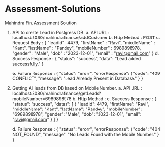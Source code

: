 # Assessment-Solutions
Mahindra Fin. Assessment Solution

1. API to create Lead in Postgress DB.
   a. API URL : localhost:8080/mahindrafinance/addCustomer
   b. Http Method : POST
   c. Request Body :
        {
        "leadId" : 4479,
        "firstName" : "Ravi",
        "middleName" : "Kant",
        "lastName" : "Pandey",
        "mobileNumber" : 6989898978,
        "gender" : "Male",
        "dob" : "2023-12-01",
        "email" : "ravi@gmail.com"
        }
   d. Success Response :
         {
            "status": "success",
            "data": "Lead added successfully."
         }

    e. Failure Response :
         {
          "status": "erorr",
          "errorResponse": {
              "code": "409 CONFLICT",
              "message": "Lead Already Present in Database."
              }
          }
   
3. Getting All leads from DB based on Mobile Number.
      a. API URL : localhost:8080/mahindrafinance/getLeads?mobileNumber=6989898978
      b. Http Method : 
      c. Success Response :
            {
                "status": "success",
                "datas": [
                             {
                                 "leadId": 4479,
                                 "firstName": "Ravi",
                                 "middleName": "Kant",
                                 "lastName": "Pandey",
                                 "mobileNumber": "6989898978",
                                 "gender": "Male",
                                 "dob": "2023-12-01",
                                 "email": "ravi@gmail.com"
                             }
                         ]
                     }

      d. Failure Response :
            {
                "status": "erorr",
                "errorResponse": {
                    "code": "404 NOT_FOUND",
                    "message": "No Leads Found with the Mobile Number."
                 }
             }
